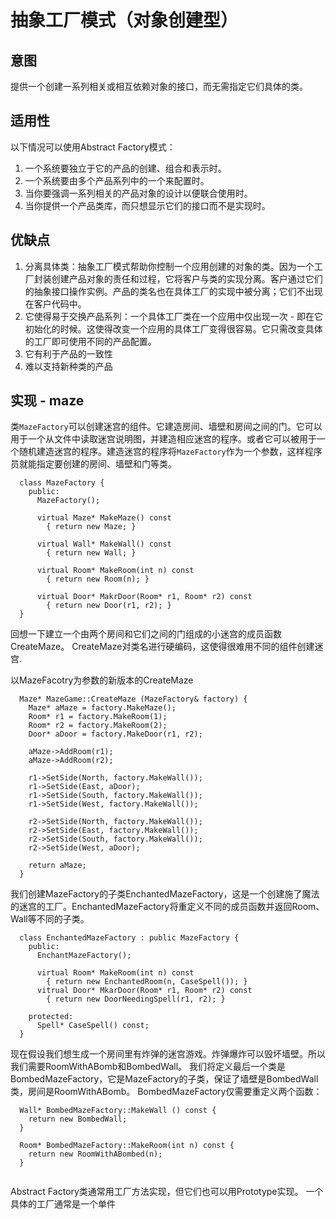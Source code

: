 # 抽象工厂模式（对象创建型）

## 意图
提供一个创建一系列相关或相互依赖对象的接口，而无需指定它们具体的类。

## 适用性

以下情况可以使用Abstract Factory模式：
1. 一个系统要独立于它的产品的创建、组合和表示时。
2. 一个系统要由多个产品系列中的一个来配置时。
3. 当你要强调一系列相关的产品对象的设计以便联合使用时。
4. 当你提供一个产品类库，而只想显示它们的接口而不是实现时。

## 优缺点

1. 分离具体类：抽象工厂模式帮助你控制一个应用创建的对象的类。因为一个工厂封装创建产品对象的责任和过程，它将客户与类的实现分离。客户通过它们的抽象接口操作实例。产品的类名也在具体工厂的实现中被分离；它们不出现在客户代码中。
2. 它使得易于交换产品系列：一个具体工厂类在一个应用中仅出现一次 - 即在它初始化的时候。这使得改变一个应用的具体工厂变得很容易。它只需改变具体的工厂即可使用不同的产品配置。
3. 它有利于产品的一致性
4. 难以支持新种类的产品

## 实现 - maze

类`MazeFactory`可以创建迷宫的组件。它建造房间、墙壁和房间之间的门。它可以用于一个从文件中读取迷宫说明图，并建造相应迷宫的程序。或者它可以被用于一个随机建造迷宫的程序。建造迷宫的程序将`MazeFactory`作为一个参数，这样程序员就能指定要创建的房间、墙壁和门等类。
```
  class MazeFactory {
    public:
      MazeFactory();

      virtual Maze* MakeMaze() const
        { return new Maze; }
      
      virtual Wall* MakeWall() const
        { return new Wall; }

      virtual Room* MakeRoom(int n) const
        { return new Room(n); }

      virtual Door* MakrDoor(Room* r1, Room* r2) const
        { return new Door(r1, r2); }
  }
```

回想一下建立一个由两个房间和它们之间的门组成的小迷宫的成员函数 CreateMaze。 CreateMaze对类名进行硬编码，这使得很难用不同的组件创建迷宫.

以MazeFacotry为参数的新版本的CreateMaze
```
  Maze* MazeGame::CreateMaze (MazeFactory& factory) {
    Maze* aMaze = factory.MakeMaze();
    Room* r1 = factory.MakeRoom(1);
    Room* r2 = factory.MakeRoom(2);
    Door* aDoor = factory.MakeDoor(r1, r2);

    aMaze->AddRoom(r1);
    aMaze->AddRoom(r2);

    r1->SetSide(North, factory.MakeWall());
    r1->SetSide(East, aDoor);
    r1->SetSide(South, factory.MakeWall());
    r1->SetSide(West, factory.MakeWall());

    r2->SetSide(North, factory.MakeWall());
    r2->SetSide(East, factory.MakeWall());
    r2->SetSide(South, factory.MakeWall());
    r2->SetSide(West, aDoor);

    return aMaze;
  }
```

我们创建MazeFactory的子类EnchantedMazeFactory，这是一个创建施了魔法的迷宫的工厂。EnchantedMazeFactory将重定义不同的成员函数并返回Room、Wall等不同的子类。
```
  class EnchantedMazeFactory : public MazeFactory {
    public:
      EnchantMazeFactory();

      virtual Room* MakeRoom(int n) const
        { return new EnchantedRoom(n, CaseSpell()); }
      vitrual Door* MkarDoor(Room* r1, Room* r2) const
        { return new DoorNeedingSpell(r1, r2); }

    protected:
      Spell* CaseSpell() const;
  }
```

现在假设我们想生成一个房间里有炸弹的迷宫游戏。炸弹爆炸可以毁坏墙壁。所以我们需要RoomWithABomb和BombedWall。
我们将定义最后一个类是BombedMazeFactory，它是MazeFactory的子类，保证了墙壁是BombedWall类，房间是RoomWithABomb。
BombedMazeFactory仅需要重定义两个函数：
```
  Wall* BombedMazeFactory::MakeWall () const {
    return new BombedWall;
  }

  Room* BombedMazeFactory::MakeRoom(int n) const {
    return new RoomWithABombed(n);
  }
  
```

Abstract Factory类通常用工厂方法实现，但它们也可以用Prototype实现。
一个具体的工厂通常是一个单件